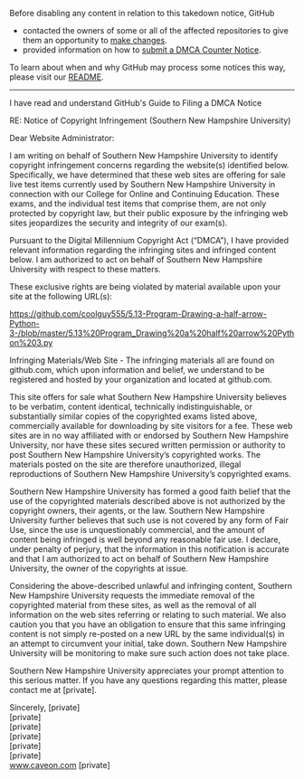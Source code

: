 Before disabling any content in relation to this takedown notice, GitHub
- contacted the owners of some or all of the affected repositories to give them an opportunity to [make changes](https://docs.github.com/en/github/site-policy/dmca-takedown-policy#a-how-does-this-actually-work).
- provided information on how to [submit a DMCA Counter Notice](https://docs.github.com/en/articles/guide-to-submitting-a-dmca-counter-notice).

To learn about when and why GitHub may process some notices this way, please visit our [README](https://github.com/github/dmca/blob/master/README.md#anatomy-of-a-takedown-notice).

---

I have read and understand GitHub's Guide to Filing a DMCA Notice

RE:  Notice of Copyright Infringement (Southern New Hampshire University)

Dear Website Administrator:

I am writing on behalf of Southern New Hampshire University to identify copyright infringement concerns regarding the website(s) identified below. Specifically, we have determined that these web sites are offering for sale live test items currently used by Southern New Hampshire University in connection with our College for Online and Continuing Education. These exams, and the individual test items that comprise them, are not only protected by copyright law, but their public exposure by the infringing web sites jeopardizes the security and integrity of our exam(s). 

Pursuant to the Digital Millennium Copyright Act (“DMCA”), I have provided relevant information regarding the infringing sites and infringed content below.  I am authorized to act on behalf of Southern New Hampshire University with respect to these matters.

These exclusive rights are being violated by material available upon your site at the following URL(s):

https://github.com/coolguy555/5.13-Program-Drawing-a-half-arrow-Python-3-/blob/master/5.13%20Program_Drawing%20a%20half%20arrow%20Python%203.py

Infringing Materials/Web Site - The infringing materials all are found on github.com, which upon information and belief, we understand to be registered and hosted by your organization and located at github.com.

This site offers for sale what Southern New Hampshire University believes to be verbatim, content identical, technically indistinguishable, or substantially similar copies of the copyrighted exams listed above, commercially available for downloading by site visitors for a fee.  These web sites are in no way affiliated with or endorsed by Southern New Hampshire University, nor have these sites secured written permission or authority to post Southern New Hampshire University’s copyrighted works.  The materials posted on the site are therefore unauthorized, illegal reproductions of Southern New Hampshire University’s copyrighted exams.

Southern New Hampshire University has formed a good faith belief that the use of the copyrighted materials described above is not authorized by the copyright owners, their agents, or the law.  Southern New Hampshire University further believes that such use is not covered by any form of Fair Use, since the use is unquestionably commercial, and the amount of content being infringed is well beyond any reasonable fair use.  I declare, under penalty of perjury, that the information in this notification is accurate and that I am authorized to act on behalf of Southern New Hampshire University, the owner of the copyrights at issue.

Considering the above-described unlawful and infringing content, Southern New Hampshire University requests the immediate removal of the copyrighted material from these sites, as well as the removal of all information on the web sites referring or relating to such material.  We also caution you that you have an obligation to ensure that this same infringing content is not simply re-posted on a new URL by the same individual(s) in an attempt to circumvent your initial, take down.  Southern New Hampshire University will be monitoring to make sure such action does not take place.   

Southern New Hampshire University appreciates your prompt attention to this serious matter. If you have any questions regarding this matter, please contact me at [private].

Sincerely,
[private]  
[private]  
[private]  
[private]  
[private]  
[private]  
www.caveon.com
[private]  

